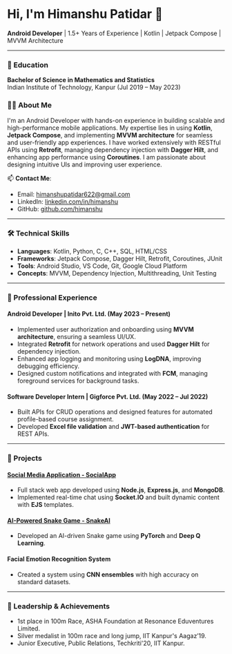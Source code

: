 <!--**sprintooo/sprintooo** is a ✨ _special_ ✨ repository because its `README.md` (this file) appears on your GitHub profile.
Here are some ideas to get you started:
- 🔭 I’m currently working on ...
- 🌱 I’m currently learning ...
- 👯 I’m looking to collaborate on ...
- 🤔 I’m looking for help with ...
- 💬 Ask me about ...
- 📫 How to reach me: ...
- 😄 Pronouns: ...
- ⚡ Fun fact: ...
-->

# Hi, I'm Himanshu Patidar 👋
**Android Developer** | 1.5+ Years of Experience | Kotlin | Jetpack Compose | MVVM Architecture

---

### 💼 Education
**Bachelor of Science in Mathematics and Statistics**  
Indian Institute of Technology, Kanpur (Jul 2019 – May 2023) 

### 👨‍💻 About Me
I'm an Android Developer with hands-on experience in building scalable and high-performance mobile applications. My expertise lies in using **Kotlin**, **Jetpack Compose**, and implementing **MVVM architecture** for seamless and user-friendly app experiences. I have worked extensively with RESTful APIs using **Retrofit**, managing dependency injection with **Dagger Hilt**, and enhancing app performance using **Coroutines**. I am passionate about designing intuitive UIs and improving user experience.

📫 **Contact Me**:
- Email: [himanshupatidar622@gmail.com](mailto:himanshupatidar622@gmail.com)
- LinkedIn: [linkedin.com/in/himanshu](https://www.linkedin.com/in/himanshu-patidar-b609661a7/)
- GitHub: [github.com/himanshu](https://github.com/himanshusprinto)

---

### 🛠 Technical Skills
- **Languages**: Kotlin, Python, C, C++, SQL, HTML/CSS
- **Frameworks**: Jetpack Compose, Dagger Hilt, Retrofit, Coroutines, JUnit
- **Tools**: Android Studio, VS Code, Git, Google Cloud Platform
- **Concepts**: MVVM, Dependency Injection, Multithreading, Unit Testing

---

### 📱 Professional Experience

#### **Android Developer** | Inito Pvt. Ltd. (May 2023 – Present)
- Implemented user authorization and onboarding using **MVVM architecture**, ensuring a seamless UI/UX.
- Integrated **Retrofit** for network operations and used **Dagger Hilt** for dependency injection.
- Enhanced app logging and monitoring using **LogDNA**, improving debugging efficiency.
- Designed custom notifications and integrated with **FCM**, managing foreground services for background tasks.

#### **Software Developer Intern** | Gigforce Pvt. Ltd. (May 2022 – Jul 2022)
- Built APIs for CRUD operations and designed features for automated profile-based course assignment.
- Developed **Excel file validation** and **JWT-based authentication** for REST APIs.

---

### 🚀 Projects

#### **[Social Media Application - SocialApp](https://github.com/himanshusprinto/SocialApp)**
- Full stack web app developed using **Node.js**, **Express.js**, and **MongoDB**.
- Implemented real-time chat using **Socket.IO** and built dynamic content with **EJS** templates.

#### **[AI-Powered Snake Game - SnakeAI](https://github.com/himanshusprinto/AI-Plays-Snake)**
- Developed an AI-driven Snake game using **PyTorch** and **Deep Q Learning**.

#### **Facial Emotion Recognition System**
- Created a system using **CNN ensembles** with high accuracy on standard datasets.

---

### 🏅 Leadership & Achievements
- 1st place in 100m Race, ASHA Foundation at Resonance Eduventures Limited.
- Silver medalist in 100m race and long jump, IIT Kanpur's Aagaz’19.
- Junior Executive, Public Relations, Techkriti'20, IIT Kanpur.


